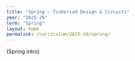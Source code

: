 ```yaml
---
title: "Spring — Tinkercad Design & Circuits"
year: "2025-26"
term: "Spring"
layout: home
permalink: /curriculum/2025-26/spring/
---
```

(Spring intro)

